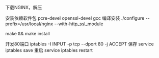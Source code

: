 下载NGINX，解压

安装依赖软件包
pcre-devel
openssl-devel
gcc
编译安装
./configure --prefix=/usr/local/nginx --with-http_ssl_module

make && make install

开发80端口
iptables -I INPUT -p tcp --dport 80 -j ACCEPT
保存
service iptables save
重启
service iptables restart
